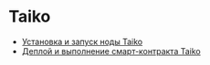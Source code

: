 <h1>Taiko</h1>

<ul>
  <li><a href="https://github.com/sm-stranger/nodes-guides-and-scripts/tree/main/Taiko/Taiko_Node">Установка и запуск ноды Taiko</a></li>
  <li><a href="">Деплой и выполнение смарт-контракта Taiko</a></li>
</ul>


